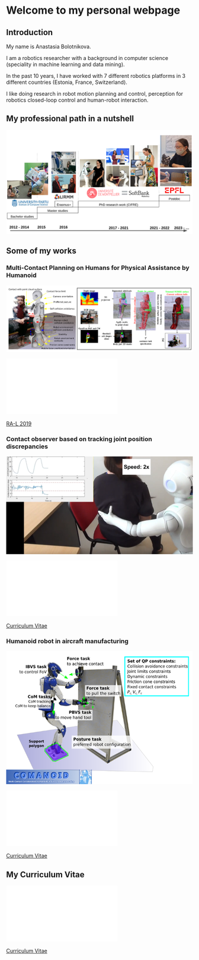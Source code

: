 # Welcome to my personal webpage


## Introduction

My name is Anastasia Bolotnikova. 

I am a robotics researcher with a background in computer science (speciality in machine learning and data mining).

In the past 10 years, I have worked with 7 different robotics platforms in 3 different countries (Estonia, France, Switzerland).

I like doing research in robot motion planning and control, perception for robotics closed-loop control and human-robot interaction.



## My professional path in a nutshell

![photo](doc/photo.png "photo")


## Some of my works

### Multi-Contact Planning on Humans for Physical Assistance by Humanoid

![ral19](doc/ral19.png "ral19")

<object data="doc/RA-L2020_Bolotnikova_et_al.pdf" type="application/pdf" width="700px" height="700px">
	<embed src="doc/RA-L2020_Bolotnikova_et_al.pdf">
    	<p><a href="doc/RA-L2020_Bolotnikova_et_al.pdf">RA-L 2019</a></p>
	</embed>
</object>


### Contact observer based on tracking joint position discrepancies

[![contact](doc/contact.png)](https://www.youtube.com/watch?v=nY9zMG0EsnM "contact_observer")

<object data="doc/Ro-Man2018_Bolotnikova_et_al.pdf" type="application/pdf" width="700px" height="700px">
	<embed src="doc/Ro-Man2018_Bolotnikova_et_al.pdf">
    	<p><a href="doc/Ro-Man2018_Bolotnikova_et_al.pdf">Curriculum Vitae</a></p>
	</embed>
</object>


### Humanoid robot in aircraft manufacturing

[![case](doc/case.png)](https://www.youtube.com/watch?v=C3Y2Xc6sEY4 "case2017")

<object data="doc/CASE17_0096_FI.pdf" type="application/pdf" width="700px" height="700px">
	<embed src="doc/CASE17_0096_FI.pdf">
    	<p><a href="doc/CASE17_0096_FI.pdf">Curriculum Vitae</a></p>
	</embed>
</object>



## My Curriculum Vitae

<object data="doc/CV.pdf" type="application/pdf" width="700px" height="700px">
	<embed src="doc/CV.pdf">
    	<p><a href="doc/CV.pdf">Curriculum Vitae</a></p>
	</embed>
</object>
